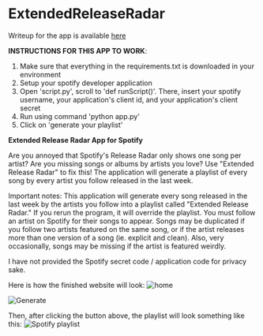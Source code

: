 # ExtendedReleaseRadar

Writeup for the app is available [here](https://quentin-sieredzki.medium.com/making-extended-release-radar-for-spotify-using-python-flask-and-the-spotipy-api-e4fabc8a72ec)

**INSTRUCTIONS FOR THIS APP TO WORK**:
1. Make sure that everything in the requirements.txt is downloaded in your environment
2. Setup your spotify developer application 
3. Open 'script.py', scroll to 'def runScript()'. There, insert your spotify username, your application's client id, and your application's client secret
4. Run using command 'python app.py'
5. Click on 'generate your playlist'


**Extended Release Radar App for Spotify**

Are you annoyed that Spotify's Release Radar only shows one song per artist? Are you missing songs or albums by artists you love? Use "Extended Release Radar" to fix this! The application will generate a playlist of every song by every artist you follow released in the last week.

Important notes: This application will generate every song released in the last week by the artists you follow into a playlist called "Extended Release Radar." If you rerun the program, it will override the playlist. You must follow an artist on Spotify for their songs to appear. Songs may be duplicated if you follow two artists featured on the same song, or if the artist releases more than one version of a song (ie. explicit and clean). Also, very occasionally, songs may be missing if the artist is featured weirdly.

I have not provided the Spotify secret code / application code for privacy sake.


Here is how the finished website will look:
![home](https://user-images.githubusercontent.com/52160737/118577483-7bfb3d80-b758-11eb-8c51-33425cc4e7f4.PNG)

![Generate](https://user-images.githubusercontent.com/52160737/118577488-7e5d9780-b758-11eb-9ed6-34a2b31c6e7c.PNG)

Then, after clicking the button above, the playlist will look something like this:
![Spotify playlist](https://user-images.githubusercontent.com/52160737/118577492-80275b00-b758-11eb-96a7-21b9b2be3cf6.PNG)
